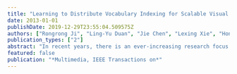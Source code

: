 ```yaml
---
title: "Learning to Distribute Vocabulary Indexing for Scalable Visual Search"
date: 2013-01-01
publishDate: 2019-12-29T23:55:04.509575Z
authors: ["Rongrong Ji", "Ling-Yu Duan", "Jie Chen", "Lexing Xie", "Hongxun Yao", "Wen Gao"]
publication_types: ["2"]
abstract: "In recent years, there is an ever-increasing research focus on Bag-of-Words based near duplicate visual search paradigm with inverted indexing. One fundamental yet unexploited challenge is how to maintain the large indexing structures within a single server subject to its memory constraint, which is extremely hard to scale up to millions or even billions of images. In this paper, we propose to parallelize the near duplicate visual search architecture to index millions of images over multiple servers, including the distribution of both visual vocabulary and the corresponding indexing structure. We optimize the distribution of vocabulary indexing from a machine learning perspective, which provides a “memory light” search paradigm that leverages the computational power across multiple servers to reduce the search latency. Especially, our solution addresses two essential issues: “What to distribute” and “How to distribute”. “What to distribute” is addressed by a “lossy” vocabulary Boosting, which discards both frequent and indiscriminating words prior to distribution. “How to distribute” is addressed by learning an optimal distribution function, which maximizes the uniformity of assigning the words of a given query to multiple servers. We validate the distributed vocabulary indexing scheme in a real world location search system over 10 million landmark images. Comparing to the state-of-the-art alternatives of single-server search (5), (6), (16) and distributed search (23), our scheme has yielded a significant gain of about 200% speedup at comparable precision by distributing only 5% words. We also report excellent robustness even when partial servers crash."
featured: false
publication: "*Multimedia, IEEE Transactions on*"
---
```


